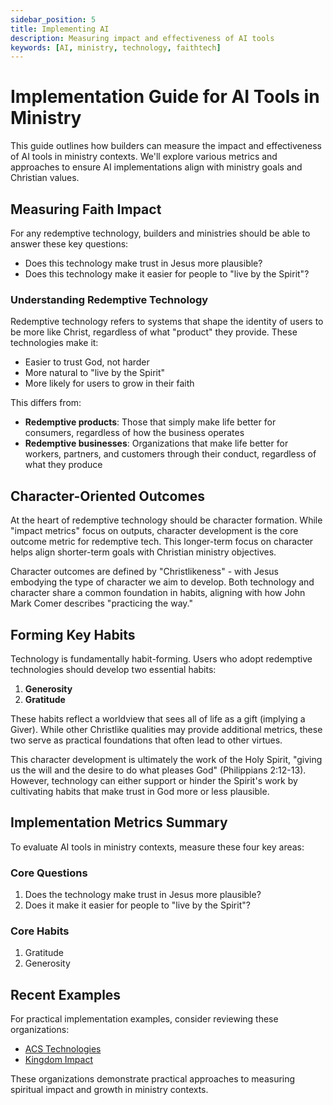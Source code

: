 ```yaml
---
sidebar_position: 5
title: Implementing AI
description: Measuring impact and effectiveness of AI tools
keywords: [AI, ministry, technology, faithtech]
---
```


# Implementation Guide for AI Tools in Ministry

This guide outlines how builders can measure the impact and effectiveness of AI tools in ministry contexts. We'll explore various metrics and approaches to ensure AI implementations align with ministry goals and Christian values.

## Measuring Faith Impact

For any redemptive technology, builders and ministries should be able to answer these key questions:

* Does this technology make trust in Jesus more plausible?   
* Does this technology make it easier for people to "live by the Spirit"? 

### Understanding Redemptive Technology

Redemptive technology refers to systems that shape the identity of users to be more like Christ, regardless of what "product" they provide. These technologies make it:
- Easier to trust God, not harder
- More natural to "live by the Spirit"
- More likely for users to grow in their faith

This differs from:

- **Redemptive products**: Those that simply make life better for consumers, regardless of how the business operates
- **Redemptive businesses**: Organizations that make life better for workers, partners, and customers through their conduct, regardless of what they produce

## Character-Oriented Outcomes

At the heart of redemptive technology should be character formation. While "impact metrics" focus on outputs, character development is the core outcome metric for redemptive tech. This longer-term focus on character helps align shorter-term goals with Christian ministry objectives.

Character outcomes are defined by "Christlikeness" - with Jesus embodying the type of character we aim to develop. Both technology and character share a common foundation in habits, aligning with how John Mark Comer describes "practicing the way."

## Forming Key Habits

Technology is fundamentally habit-forming. Users who adopt redemptive technologies should develop two essential habits:

1. **Generosity**
2. **Gratitude**

These habits reflect a worldview that sees all of life as a gift (implying a Giver). While other Christlike qualities may provide additional metrics, these two serve as practical foundations that often lead to other virtues.

This character development is ultimately the work of the Holy Spirit, "giving us the will and the desire to do what pleases God" (Philippians 2:12-13). However, technology can either support or hinder the Spirit's work by cultivating habits that make trust in God more or less plausible.

## Implementation Metrics Summary

To evaluate AI tools in ministry contexts, measure these four key areas:

### Core Questions
1. Does the technology make trust in Jesus more plausible?   
2. Does it make it easier for people to "live by the Spirit"?

### Core Habits
1. Gratitude  
2. Generosity 

## Recent Examples

For practical implementation examples, consider reviewing these organizations:
- [ACS Technologies](https://www.acstechnologies.com/church-growth/creating-a-spiritual-growth-assessment-to-track-your-churchs-discipleship/)
- [Kingdom Impact](https://www.kingdomimpact.co.uk/)

These organizations demonstrate practical approaches to measuring spiritual impact and growth in ministry contexts.
